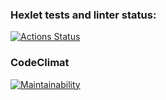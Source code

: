 ### Hexlet tests and linter status:
[![Actions Status](https://github.com/DenisSalnikoff/frontend-project-44/workflows/hexlet-check/badge.svg)](https://github.com/DenisSalnikoff/frontend-project-44/actions)
### CodeClimat
[![Maintainability](https://api.codeclimate.com/v1/badges/d8a56c1289bab455b5c3/maintainability)](https://codeclimate.com/github/DenisSalnikoff/frontend-project-44/maintainability)
